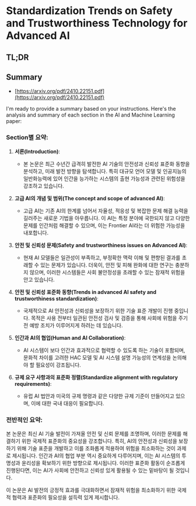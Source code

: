 # Standardization Trends on Safety and Trustworthiness Technology for Advanced AI
## TL;DR
## Summary
- [https://arxiv.org/pdf/2410.22151.pdf](https://arxiv.org/pdf/2410.22151.pdf)

I'm ready to provide a summary based on your instructions. Here's the analysis and summary of each section in the AI and Machine Learning paper:

### Section별 요약:
1. **서론(Introduction)**:
   - 본 논문은 최근 수년간 급격히 발전한 AI 기술의 안전성과 신뢰성 표준화 동향을 분석하고, 미래 발전 방향을 탐색합니다. 특히 대규모 언어 모델 및 인공지능의 일반화능력에 있어 인간을 능가하는 시스템의 출현 가능성과 관련된 위험성을 강조하고 있습니다.

2. **고급 AI의 개념 및 범위(The concept and scope of advanced AI)**:
   - 고급 AI는 기존 AI의 한계를 넘어서 자율성, 적응성 및 복잡한 문제 해결 능력을 길러주는 새로운 기법을 아우릅니다. 이 AI는 특정 분야에 국한되지 않고 다양한 문제를 인간처럼 해결할 수 있으며, 이는 Frontier AI라는 더 위험한 가능성을 내포합니다.

3. **안전 및 신뢰성 문제(Safety and trustworthiness issues on Advanced AI)**:
   - 현재 AI 모델들은 일관성이 부족하고, 부정확한 맥락 이해 및 편향된 결과를 초래할 수 있는 문제가 있습니다. 더욱이, 안전 및 피해 완화에 대한 연구는 충분하지 않으며, 이러한 시스템들은 사회 불안정성을 초래할 수 있는 잠재적 위험을 안고 있습니다.

4. **안전 및 신뢰성 표준화 동향(Trends in advanced AI safety and trustworthiness standardization)**:
   - 국제적으로 AI 안전성과 신뢰성을 보장하기 위한 기술 표준 개발이 진행 중입니다. 목적은 사용 전부터 일관된 안전성 검사 및 검증을 통해 사회에 위험을 주기 전 예방 조치가 이루어지게 하려는 데 있습니다.

5. **인간과 AI의 협업(Human and AI Collaboration)**:
   - AI 시스템이 보다 인간과 효과적으로 협력할 수 있도록 하는 기술이 포함되며, 문화적 차이를 고려한 HAC 모델 및 AI 시스템 설명 가능성의 연계성을 논의해야 할 필요성이 강조됩니다.

6. **규제 요구 사항과의 표준화 정렬(Standardize alignment with regulatory requirements)**:
   - 유럽 AI 법안과 미국의 규제 명령과 같은 다양한 규제 기준이 만들어지고 있으며, 이에 대한 국내 대응이 필요합니다.

### 전반적인 요약:
본 논문은 최신 AI 기술 발전이 가져올 안전 및 신뢰 문제를 조명하며, 이러한 문제를 해결하기 위한 국제적 표준화의 중요성을 강조합니다. 특히, AI의 안전성과 신뢰성을 보장하기 위해 기술 표준을 개발하고 이를 조화롭게 적용하여 위험을 최소화하는 것이 과제로 제시됩니다. 인간과 AI의 협업 부분 역시 중요하게 다루어지며, 이는 AI 시스템의 투명성과 윤리성을 확보하기 위한 방향으로 제시됩니다. 이러한 표준화 활동이 순조롭게 진행된다면, 이는 AI가 사회에 안전하고 신뢰성 있게 활용될 수 있는 밑바탕이 될 것입니다.

이 논문은 AI 발전의 긍정적 효과를 극대화하면서 잠재적 위험을 최소화하기 위한 국제적 협력과 표준화의 필요성을 설득력 있게 제시합니다.
